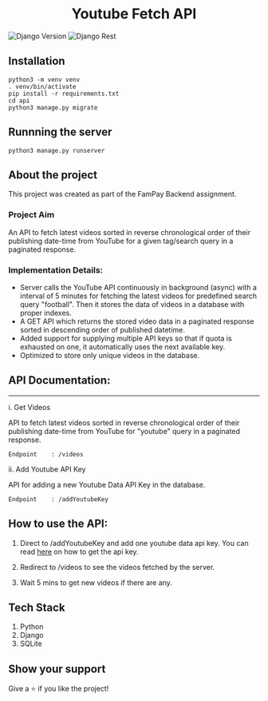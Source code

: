 <h1 align="center">Youtube Fetch API</h1>

![Django Version](https://img.shields.io/badge/Django-4.0.0-brightgreen) ![Django Rest](https://img.shields.io/badge/Django%20rest%20framework-3.13.1-brightgreen)

## Installation

	python3 -m venv venv
	. venv/bin/activate
	pip install -r requirements.txt
	cd api
	python3 manage.py migrate

## Runnning the server

	python3 manage.py runserver

## About the project

This project was created as part of the FamPay Backend assignment.

### Project Aim
An API to fetch latest videos sorted in reverse chronological order of their publishing date-time from YouTube for a given tag/search query in a paginated response.

### Implementation Details:
<ul>
<li> Server calls the YouTube API continuously in background (async) with a interval of 5 minutes for fetching the latest videos for predefined search query "football". Then it stores the data of videos in a database with proper indexes.

<li> A GET API which returns the stored video data in a paginated response sorted in descending order of published datetime.

<li> Added support for supplying multiple API keys so that if quota is exhausted on one, it automatically uses the next available key.

<li> Optimized to store only unique videos in the database.

</ul>


## API Documentation:
-----------------

i. Get Videos

API to fetch latest videos sorted in reverse chronological order of their publishing date-time from YouTube for "youtube" query in a paginated response.

	Endpoint 	: /videos


ii. Add Youtube API Key

API for adding a new Youtube Data API Key in the database. 

	Endpoint	: /addYoutubeKey

## How to use the API:

1. Direct to /addYoutubeKey and add one youtube data api key. You can read [here](https://developers.google.com/youtube/v3/getting-started) on how to get the api key.

2. Redirect to /videos to see the videos fetched by the server. 

3. Wait 5 mins to get new videos if there are any.

## Tech Stack

1. Python <br>
2. Django <br>
3. SQLite <br>


## Show your support

Give a ⭐️ if you like the project!
